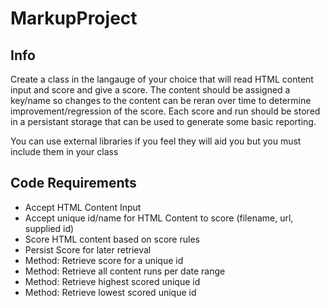 MarkupProject
=============

Info
----
Create a class in the langauge of your choice that will read HTML content input and score and give 
a score. The content should be assigned a key/name so changes to the content can be reran over time
to determine improvement/regression of the score. Each score and run should be stored in a persistant
storage that can be used to generate some basic reporting. 

You can use external libraries if you feel they will aid you but you must include them in your class

Code Requirements
------------
* Accept HTML Content Input
* Accept unique id/name for HTML Content to score (filename, url, supplied id)
* Score HTML content based on score rules
* Persist Score for later retrieval
* Method: Retrieve score for a unique id
* Method: Retrieve all content runs per date range
* Method: Retrieve highest scored unique id
* Method: Retrieve lowest scored unique id

